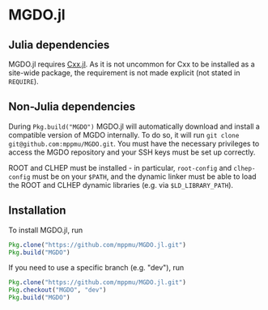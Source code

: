 # MGDO.jl

## Julia dependencies

MGDO.jl requires [Cxx.jl](https://github.com/Keno/Cxx.jl). As it is not
uncommon for Cxx to be installed as a site-wide package, the requirement is
not made explicit (not stated in `REQUIRE`).


## Non-Julia dependencies

During `Pkg.build("MGDO")` MGDO.jl will automatically download and install a
compatible version of MGDO internally. To do so, it will run
`git clone git@github.com:mppmu/MGDO.git`. You must have the necessary
privileges to access the MGDO repository and your SSH keys must be set up
correctly.

ROOT and CLHEP must be installed - in particular, `root-config` and
`clhep-config` must be on your `$PATH`, and the dynamic linker must be able
to load the ROOT and CLHEP dynamic libraries (e.g. via `$LD_LIBRARY_PATH`).


## Installation

To install MGDO.jl, run

```julia
Pkg.clone("https://github.com/mppmu/MGDO.jl.git")
Pkg.build("MGDO")
```

If you need to use a specific branch (e.g. "dev"), run

```julia
Pkg.clone("https://github.com/mppmu/MGDO.jl.git")
Pkg.checkout("MGDO", "dev")
Pkg.build("MGDO")
```
